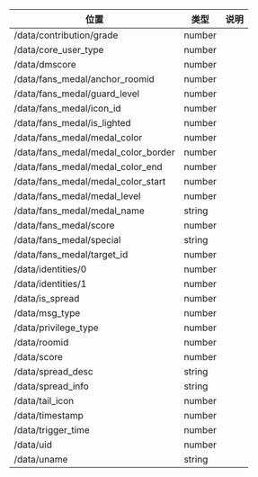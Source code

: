 | 位置                                  | 类型     | 说明  |
|-------------------------------------|--------|-----|
| /data/contribution/grade            | number |     |
| /data/core_user_type                | number |     |
| /data/dmscore                       | number |     |
| /data/fans_medal/anchor_roomid      | number |     |
| /data/fans_medal/guard_level        | number |     |
| /data/fans_medal/icon_id            | number |     |
| /data/fans_medal/is_lighted         | number |     |
| /data/fans_medal/medal_color        | number |     |
| /data/fans_medal/medal_color_border | number |     |
| /data/fans_medal/medal_color_end    | number |     |
| /data/fans_medal/medal_color_start  | number |     |
| /data/fans_medal/medal_level        | number |     |
| /data/fans_medal/medal_name         | string |     |
| /data/fans_medal/score              | number |     |
| /data/fans_medal/special            | string |     |
| /data/fans_medal/target_id          | number |     |
| /data/identities/0                  | number |     |
| /data/identities/1                  | number |     |
| /data/is_spread                     | number |     |
| /data/msg_type                      | number |     |
| /data/privilege_type                | number |     |
| /data/roomid                        | number |     |
| /data/score                         | number |     |
| /data/spread_desc                   | string |     |
| /data/spread_info                   | string |     |
| /data/tail_icon                     | number |     |
| /data/timestamp                     | number |     |
| /data/trigger_time                  | number |     |
| /data/uid                           | number |     |
| /data/uname                         | string |     |
